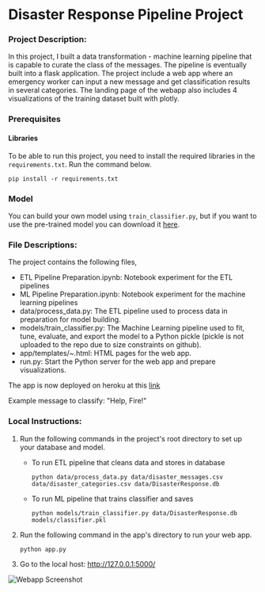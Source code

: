 # Disaster Response Pipeline Project

### Project Description:

In this project, I built a data transformation - machine learning pipeline that is capable to curate the class of the messages. The pipeline is eventually built into a flask application. The project include a web app where an emergency worker can input a new message and get classification results in several categories. The landing page of the webapp also includes 4 visualizations of the training dataset built with plotly.

### Prerequisites
#### Libraries
To be able to run this project, you need to install the required libraries in the `requirements.txt`. Run the command below.
```
pip install -r requirements.txt
```
### Model
You can build your own model using `train_classifier.py`, but if you want to use the pre-trained model you can download it [here](https://drive.google.com/file/d/1ngLraihD2DlodsrLRuz6wLofkWCGaWc5/view?usp=sharing).

### File Descriptions:
The project contains the following files,

* ETL Pipeline Preparation.ipynb: Notebook experiment for the ETL pipelines
* ML Pipeline Preparation.ipynb: Notebook experiment for the machine learning pipelines
* data/process_data.py: The ETL pipeline used to process data in preparation for model building.
* models/train_classifier.py: The Machine Learning pipeline used to fit, tune, evaluate, and export the model to a Python pickle (pickle is not uploaded to the repo due to size constraints on github).
* app/templates/~.html: HTML pages for the web app.
* run.py: Start the Python server for the web app and prepare visualizations.

The app is now deployed on heroku at this [link](https://disaster-response-app184.herokuapp.com/)

Example message to classify: "Help, Fire!"

### Local Instructions:
1. Run the following commands in the project's root directory to set up your database and model.

    - To run ETL pipeline that cleans data and stores in database
        ```
        python data/process_data.py data/disaster_messages.csv data/disaster_categories.csv data/DisasterResponse.db
        ````
    - To run ML pipeline that trains classifier and saves
        ```
        python models/train_classifier.py data/DisasterResponse.db models/classifier.pkl
        ```

2. Run the following command in the app's directory to run your web app.
    ```
    python app.py
    ```

3. Go to the local host: http://127.0.0.1:5000/


![Webapp Screenshot](https://raw.githubusercontent.com/chenbowen184/Data_Science_Portfolio/master/Project%205%20-%20Disaster%20Response%20Pipeline/app/webapp%20screenshot.png)
